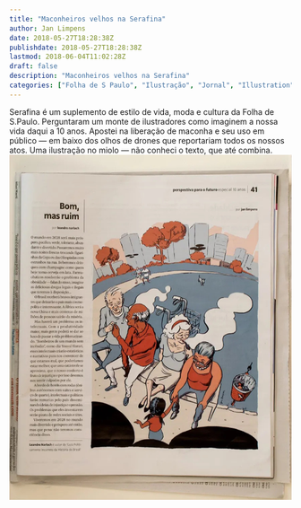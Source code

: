 ```yaml
---
title: "Maconheiros velhos na Serafina"
author: Jan Limpens
date: 2018-05-27T18:28:38Z
publishdate: 2018-05-27T18:28:38Z
lastmod: 2018-06-04T11:02:28Z
draft: false
description: "Maconheiros velhos na Serafina"
categories: ["Folha de S Paulo", "Ilustração", "Jornal", "Illustration"]
---
```


Serafina é um suplemento de estilo de vida, moda e cultura da Folha de S.Paulo. Perguntaram um monte de ilustradores como imaginem a nossa vida daqui a 10 anos. Apostei na liberação de maconha e seu uso em público — em baixo dos olhos de drones que reportariam todos os nossos atos. Uma ilustração no miolo — não conheci o texto, que até combina.
![Ilustração Serafina](2018-05-Folha-Seradina.jpg)
